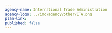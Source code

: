 ```yaml
---
agency-name: International Trade Administration
agency-logo: ../img/agency/other/ITA.png
plan-link:
published: false
---
```

